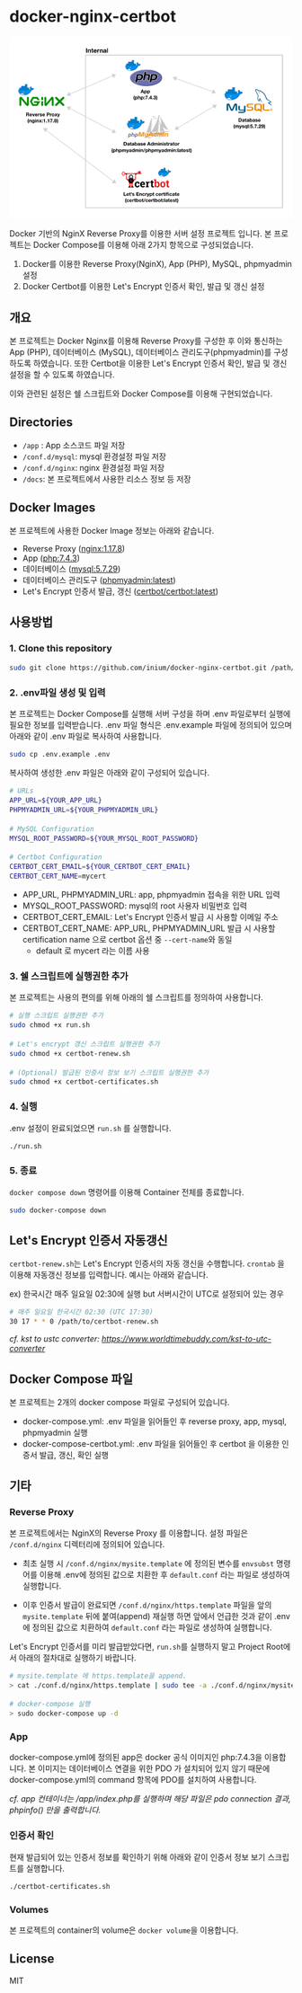 # docker-nginx-certbot

![Brief](/docs/brief.png)

Docker 기반의 NginX Reverse Proxy를 이용한 서버 설정 프로젝트 입니다.
본 프로젝트는 Docker Compose를 이용해 아래 2가지 항목으로 구성되었습니다.

1. Docker를 이용한 Reverse Proxy(NginX), App (PHP), MySQL, phpmyadmin 설정
2. Docker Certbot를 이용한 Let's Encrypt 인증서 확인, 발급 및 갱신 설정

## 개요

본 프로젝트는 Docker Nginx를 이용해 Reverse Proxy를 구성한 후 이와 통신하는 App (PHP), 데이터베이스 (MySQL), 데이터베이스 관리도구(phpmyadmin)를 구성하도록 하였습니다. 또한 Certbot을 이용한 Let's Encrypt 인증서 확인, 발급 및 갱신 설정을 할 수 있도록 하였습니다.

이와 관련된 설정은 쉘 스크립트와 Docker Compose를 이용해 구현되었습니다.

## Directories

- `/app` : App 소스코드 파일 저장
- `/conf.d/mysql`: mysql 환경설정 파일 저장
- `/conf.d/nginx`: nginx  환경설정 파일 저장
- `/docs`: 본 프로젝트에서 사용한 리소스 정보 등 저장

## Docker Images

본 프로젝트에 사용한 Docker Image 정보는 아래와 같습니다.

- Reverse Proxy ([nginx:1.17.8](https://hub.docker.com/_/nginx))
- App ([php:7.4.3](https://hub.docker.com/_/php))
- 데이터베이스 ([mysql:5.7.29](https://hub.docker.com/_/mysql))
- 데이터베이스 관리도구 ([phpmyadmin:latest](https://hub.docker.com/r/phpmyadmin/phpmyadmin))
- Let's Encrypt 인증서 발급, 갱신 ([certbot/certbot:latest](https://hub.docker.com/r/certbot/certbot))

## 사용방법

### 1. Clone this repository

```bash
sudo git clone https://github.com/inium/docker-nginx-certbot.git /path/to
```

### 2. .env파일 생성 및 입력

본 프로젝트는 Docker Compose를 실행해 서버 구성을 하며 .env 파일로부터 실행에 필요한 정보를 입력받습니다. .env 파일 형식은 .env.example 파일에 정의되어 있으며 아래와 같이 .env 파일로 복사하여 사용합니다.

```bash
sudo cp .env.example .env
```

복사하여 생성한 .env 파일은 아래와 같이 구성되어 있습니다.

```bash
# URLs
APP_URL=${YOUR_APP_URL}
PHPMYADMIN_URL=${YOUR_PHPMYADMIN_URL}

# MySQL Configuration
MYSQL_ROOT_PASSWORD=${YOUR_MYSQL_ROOT_PASSWORD}

# Certbot Configuration
CERTBOT_CERT_EMAIL=${YOUR_CERTBOT_CERT_EMAIL}
CERTBOT_CERT_NAME=mycert
```

- APP_URL, PHPMYADMIN_URL: app, phpmyadmin 접속을 위한 URL 입력
- MYSQL_ROOT_PASSWORD: mysql의 root 사용자 비밀번호 입력
- CERTBOT_CERT_EMAIL: Let's Encrypt 인증서 발급 시 사용할 이메일 주소
- CERTBOT_CERT_NAME: APP_URL, PHPMYADMIN_URL 발급 시 사용할 certification name 으로 certbot 옵션 중 `--cert-name`와 동일
  - default 로 mycert 라는 이름 사용

### 3. 쉘 스크립트에 실행권한 추가

본 프로젝트는 사용의 편의를 위해 아래의 쉘 스크립트를 정의하여 사용합니다.

```bash
# 실행 스크립트 실행권한 추가
sudo chmod +x run.sh

# Let's encrypt 갱신 스크립트 실행권한 추가
sudo chmod +x certbot-renew.sh

# (Optional) 발급된 인증서 정보 보기 스크립트 실행권한 추가
sudo chmod +x certbot-certificates.sh
```

### 4. 실행

.env 설정이 완료되었으면 `run.sh` 를 실행합니다.

```bash
./run.sh
```

### 5. 종료

`docker compose down` 명령어를 이용해 Container 전체를 종료합니다.

```bash
sudo docker-compose down
```

## Let's Encrypt 인증서 자동갱신

`certbot-renew.sh`는 Let's Encrypt 인증서의 자동 갱신을 수행합니다. `crontab` 을 이용해 자동갱신 정보를 입력합니다. 예시는 아래와 같습니다.

ex) 한국시간 매주 일요일 02:30에 실행 but 서버시간이 UTC로 설정되어 있는 경우

```bash
# 매주 일요일 한국시간 02:30 (UTC 17:30)
30 17 * * 0 /path/to/certbot-renew.sh
```

_cf. kst to ustc converter: <https://www.worldtimebuddy.com/kst-to-utc-converter>_

## Docker Compose 파일

본 프로젝트는 2개의 docker compose 파일로 구성되어 있습니다.

- docker-compose.yml: .env 파일을 읽어들인 후 reverse proxy, app, mysql, phpmyadmin 실행
- docker-compose-certbot.yml: .env 파일을 읽어들인 후 certbot 을 이용한 인증서 발급, 갱신, 확인 실행

## 기타

### Reverse Proxy

본 프로젝트에서는 NginX의 Reverse Proxy 를 이용합니다. 설정 파일은 `/conf.d/nginx` 디렉터리에 정의되어 있습니다.

- 최초 실행 시 `/conf.d/nginx/mysite.template` 에 정의된 변수를 `envsubst` 명령어를 이용해 .env에 정의된 값으로 치환한 후 `default.conf` 라는 파일로 생성하여 실행합니다.

- 이후 인증서 발급이 완료되면 `/conf.d/nginx/https.template` 파일을 앞의 `mysite.template` 뒤에 붙여(append) 재실행 하면 앞에서 언급한 것과 같이 .env에 정의된 값으로 치환하여 `default.conf` 라는 파일로 생성하여 실행합니다.

Let's Encrypt 인증서를 미리 발급받았다면, `run.sh`를 실행하지 말고 Project Root에서 아래의 절차대로 실행하기 바랍니다.

```bash
# mysite.template 에 https.template을 append.
> cat ./conf.d/nginx/https.template | sudo tee -a ./conf.d/nginx/mysite.template

# docker-compose 실행
> sudo docker-compose up -d
```

### App

docker-compose.yml에 정의된 app은 docker 공식 이미지인 php:7.4.3을 이용합니다. 본 이미지는 데이터베이스 연결을 위한 PDO 가 설치되어 있지 않기 때문에 docker-compose.yml의 command 항목에 PDO를 설치하여 사용합니다.

_cf. app 컨테이너는 /app/index.php를 실행하며 해당 파일은 pdo connection 결과, phpinfo() 만을 출력합니다._

### 인증서 확인

현재 발급되어 있는 인증서 정보를 확인하기 위해 아래와 같이 인증서 정보 보기 스크립트를 실행합니다.

```bash
./certbot-certificates.sh
```

### Volumes

본 프로젝트의 container의 volume은 `docker volume`을 이용합니다.

## License

MIT
